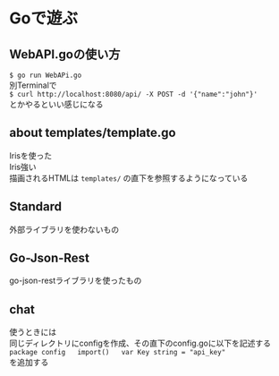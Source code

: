 # Goで遊ぶ

## WebAPI.goの使い方
`$ go run WebAPi.go`  
別Terminalで  
`$ curl http://localhost:8080/api/ -X POST -d '{"name":"john"}'`  
とかやるといい感じになる  

##  about templates/template.go
Irisを使った  
Iris強い  
描画されるHTMLは `templates/` の直下を参照するようになっている  

## Standard
外部ライブラリを使わないもの

## Go-Json-Rest
go-json-restライブラリを使ったもの

## chat
使うときには  
同じディレクトリにconfigを作成、その直下のconfig.goに以下を記述する  
`package config  
import()  
var Key string = "api_key"`  
を追加する  
